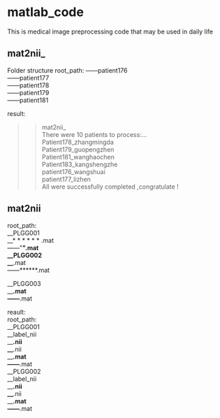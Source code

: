# matlab_code
This is medical image preprocessing code that may be used in daily life
## mat2nii_
Folder structure
root_path:
  ——patient176  
  ——patient177  
  ——patient178  
  ——patient179  
  ——patient181  
 
 
  result:  
  >> mat2nii_  
There were 10 patients to process:...  
Patient178_zhangmingda  
Patient179_guopengzhen  
Patient181_wanghaochen  
Patient183_kangshengzhe  
patient176_wangshuai  
patient177_lizhen  
All were successfully completed ,congratulate !  
## mat2nii  
root_path:  
  __PLGG001  
    __* * * * * * .mat  
    ——"******".mat   
  __PLGG002  
    __******.mat  
    ——******.mat  

  __PLGG003  
    __******.mat  
    ——******.mat
    
    
  reault:  
  root_path:  
  __PLGG001  
    __label_nii  
      __******.nii  
      __******.nii  
    __******.mat  
    ——******.mat  
  __PLGG002  
    __label_nii  
      __******.nii  
      __******.nii  
    __******.mat  
    ——******.mat  

    
  
  
